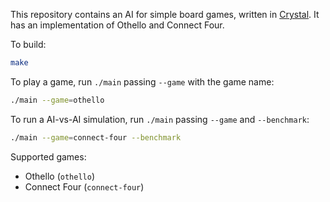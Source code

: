 This repository contains an AI for simple board games, written in [Crystal](http://crystal-lang.org/). It has an implementation of Othello and Connect Four.

To build:

```sh
make
```

To play a game, run `./main` passing `--game` with the game name:

```sh
./main --game=othello
```

To run a AI-vs-AI simulation, run `./main` passing `--game` and `--benchmark`:

```sh
./main --game=connect-four --benchmark
```

Supported games:

* Othello (`othello`)
* Connect Four (`connect-four`)
